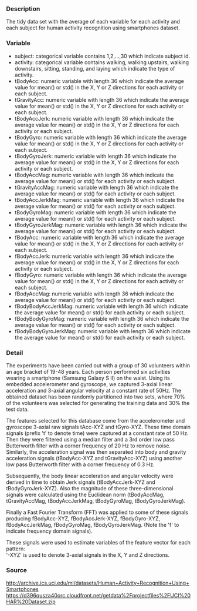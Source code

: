 ### Description
The tidy data set with the average of each variable for each activity and each subject for human activity recognition using smartphones dataset.

### Variable
* subject: categorical variable contains 1,2,...,30 which indicate subject id.
* activity: categorical variable contains walking, walking upstairs, walking downstairs, sitting, standing, and laying which indicate the type of activity.
* tBodyAcc: numeric variable with length 36 which indicate the average value for mean() or std() in the X, Y or Z directions for each activity or each subject.
* tGravityAcc: numeric variable with length 36 which indicate the average value for mean() or std() in the X, Y or Z directions for each activity or each subject. 
* tBodyAccJerk: numeric variable with length 36 which indicate the average value for mean() or std() in the X, Y or Z directions for each activity or each subject.
* tBodyGyro: numeric variable with length 36 which indicate the average value for mean() or std() in the X, Y or Z directions for each activity or each subject.
* tBodyGyroJerk: numeric variable with length 36 which indicate the average value for mean() or std() in the X, Y or Z directions for each activity or each subject.
* tBodyAccMag: numeric variable with length 36 which indicate the average value for mean() or std() for each activity or each subject.
* tGravityAccMag: numeric variable with length 36 which indicate the average value for mean() or std() for each activity or each subject.
* tBodyAccJerkMag: numeric variable with length 36 which indicate the average value for mean() or std() for each activity or each subject.
* tBodyGyroMag: numeric variable with length 36 which indicate the average value for mean() or std() for each activity or each subject.
* tBodyGyroJerkMag: numeric variable with length 36 which indicate the average value for mean() or std() for each activity or each subject.
* fBodyAcc: numeric variable with length 36 which indicate the average value for mean() or std() in the X, Y or Z directions for each activity or each subject.
* fBodyAccJerk: numeric variable with length 36 which indicate the average value for mean() or std() in the X, Y or Z directions for each activity or each subject.
* fBodyGyro: numeric variable with length 36  which indicate the average value for mean() or std() in the X, Y or Z directions for each activity or each subject.
* fBodyAccMag: numeric variable with length 36 which indicate the average value for mean() or std() for each activity or each subject.
* fBodyBodyAccJerkMag: numeric variable with length 36 which indicate the average value for mean() or std() for each activity or each subject.
* fBodyBodyGyroMag: numeric variable with length 36 which indicate the average value for mean() or std() for each activity or each subject.
* fBodyBodyGyroJerkMag: numeric variable with length 36  which indicate the average value for mean() or std() for each activity or each subject.

### Detail
The experiments have been carried out with a group of 30 volunteers within an age bracket of 19-48 years. Each person performed six activities wearing a smartphone (Samsung Galaxy S II) on the waist. Using its embedded accelerometer and gyroscope, we captured 3-axial linear acceleration and 3-axial angular velocity at a constant rate of 50Hz. The obtained dataset has been randomly partitioned into two sets, where 70% of the volunteers was selected for generating the training data and 30% the test data. 

The features selected for this database come from the accelerometer and gyroscope 3-axial raw signals tAcc-XYZ and tGyro-XYZ. These time domain signals (prefix 't' to denote time) were captured at a constant rate of 50 Hz. Then they were filtered using a median filter and a 3rd order low pass Butterworth filter with a corner frequency of 20 Hz to remove noise. Similarly, the acceleration signal was then separated into body and gravity acceleration signals (tBodyAcc-XYZ and tGravityAcc-XYZ) using another low pass Butterworth filter with a corner frequency of 0.3 Hz. 

Subsequently, the body linear acceleration and angular velocity were derived in time to obtain Jerk signals (tBodyAccJerk-XYZ and tBodyGyroJerk-XYZ). Also the magnitude of these three-dimensional signals were calculated using the Euclidean norm (tBodyAccMag, tGravityAccMag, tBodyAccJerkMag, tBodyGyroMag, tBodyGyroJerkMag). 

Finally a Fast Fourier Transform (FFT) was applied to some of these signals producing fBodyAcc-XYZ, fBodyAccJerk-XYZ, fBodyGyro-XYZ, fBodyAccJerkMag, fBodyGyroMag, fBodyGyroJerkMag. (Note the 'f' to indicate frequency domain signals). 

These signals were used to estimate variables of the feature vector for each pattern:  
'-XYZ' is used to denote 3-axial signals in the X, Y and Z directions.

### Source
http://archive.ics.uci.edu/ml/datasets/Human+Activity+Recognition+Using+Smartphones
https://d396qusza40orc.cloudfront.net/getdata%2Fprojectfiles%2FUCI%20HAR%20Dataset.zip


